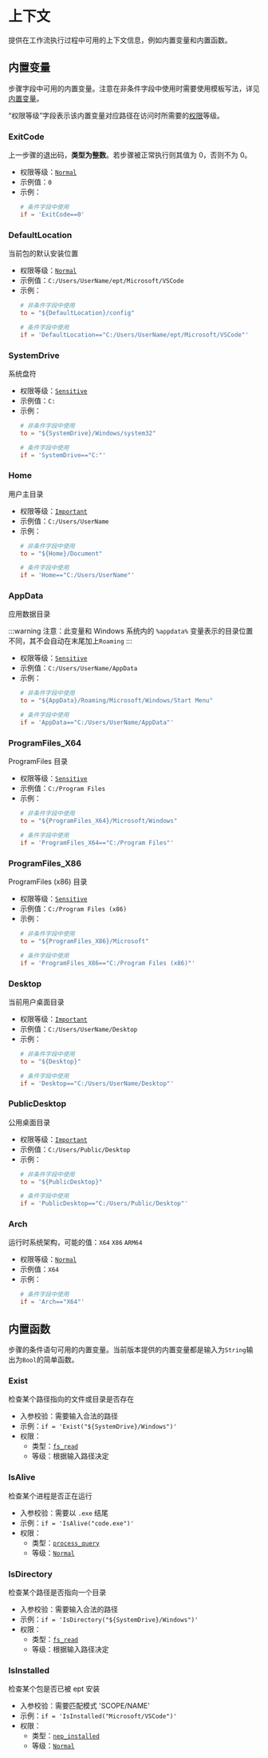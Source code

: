 # 上下文

[//]: # (This file is automatically generated by script, do not modify it.)
 
提供在工作流执行过程中可用的上下文信息，例如内置变量和内置函数。 
## 内置变量
步骤字段中可用的内置变量。注意在非条件字段中使用时需要使用模板写法，详见[内置变量](/nep/workflow/2-context.html#内置变量)。

“权限等级”字段表示该内置变量对应路径在访问时所需要的[权限](/nep/ability/1-permission)等级。
### ExitCode
上一步骤的退出码，**类型为整数**。若步骤被正常执行则其值为 0，否则不为 0。
* 权限等级：[`Normal`](/nep/definition/3-permissions#normal)
* 示例值：`0` 
* 示例：
    ```toml
    # 条件字段中使用
    if = 'ExitCode==0'
    ```
### DefaultLocation
当前包的默认安装位置
* 权限等级：[`Normal`](/nep/definition/3-permissions#normal)
* 示例值：`C:/Users/UserName/ept/Microsoft/VSCode` 
* 示例：
    ```toml
    # 非条件字段中使用
    to = "${DefaultLocation}/config"

    # 条件字段中使用
    if = 'DefaultLocation=="C:/Users/UserName/ept/Microsoft/VSCode"'
    ```
### SystemDrive
系统盘符
* 权限等级：[`Sensitive`](/nep/definition/3-permissions#sensitive)
* 示例值：`C:` 
* 示例：
    ```toml
    # 非条件字段中使用
    to = "${SystemDrive}/Windows/system32"

    # 条件字段中使用
    if = 'SystemDrive=="C:"'
    ```
### Home
用户主目录
* 权限等级：[`Important`](/nep/definition/3-permissions#important)
* 示例值：`C:/Users/UserName` 
* 示例：
    ```toml
    # 非条件字段中使用
    to = "${Home}/Document"

    # 条件字段中使用
    if = 'Home=="C:/Users/UserName"'
    ```
### AppData
应用数据目录

:::warning
注意：此变量和 Windows 系统内的 `%appdata%` 变量表示的目录位置不同，其不会自动在末尾加上`Roaming`
:::
* 权限等级：[`Sensitive`](/nep/definition/3-permissions#sensitive)
* 示例值：`C:/Users/UserName/AppData` 
* 示例：
    ```toml
    # 非条件字段中使用
    to = "${AppData}/Roaming/Microsoft/Windows/Start Menu"

    # 条件字段中使用
    if = 'AppData=="C:/Users/UserName/AppData"'
    ```
### ProgramFiles_X64
ProgramFiles 目录
* 权限等级：[`Sensitive`](/nep/definition/3-permissions#sensitive)
* 示例值：`C:/Program Files` 
* 示例：
    ```toml
    # 非条件字段中使用
    to = "${ProgramFiles_X64}/Microsoft/Windows"

    # 条件字段中使用
    if = 'ProgramFiles_X64=="C:/Program Files"'
    ```
### ProgramFiles_X86
ProgramFiles (x86) 目录
* 权限等级：[`Sensitive`](/nep/definition/3-permissions#sensitive)
* 示例值：`C:/Program Files (x86)` 
* 示例：
    ```toml
    # 非条件字段中使用
    to = "${ProgramFiles_X86}/Microsoft"

    # 条件字段中使用
    if = 'ProgramFiles_X86=="C:/Program Files (x86)"'
    ```
### Desktop
当前用户桌面目录
* 权限等级：[`Important`](/nep/definition/3-permissions#important)
* 示例值：`C:/Users/UserName/Desktop` 
* 示例：
    ```toml
    # 非条件字段中使用
    to = "${Desktop}"

    # 条件字段中使用
    if = 'Desktop=="C:/Users/UserName/Desktop"'
    ```
### PublicDesktop
公用桌面目录
* 权限等级：[`Important`](/nep/definition/3-permissions#important)
* 示例值：`C:/Users/Public/Desktop` 
* 示例：
    ```toml
    # 非条件字段中使用
    to = "${PublicDesktop}"

    # 条件字段中使用
    if = 'PublicDesktop=="C:/Users/Public/Desktop"'
    ```
### Arch
运行时系统架构，可能的值：`X64` `X86` `ARM64`
* 权限等级：[`Normal`](/nep/definition/3-permissions#normal)
* 示例值：`X64` 
* 示例：
    ```toml
    # 条件字段中使用
    if = 'Arch=="X64"'
    ```

## 内置函数
步骤的条件语句可用的内置变量。当前版本提供的内置变量都是输入为`String`输出为`Bool`的简单函数。
### Exist
检查某个路径指向的文件或目录是否存在
* 入参校验：需要输入合法的路径
* 示例：``if = 'Exist("${SystemDrive}/Windows")'``
* 权限：
  * 类型：[`fs_read`](/nep/definition/3-permissions#fs_read)
  * 等级：根据输入路径决定
### IsAlive
检查某个进程是否正在运行
* 入参校验：需要以 `.exe` 结尾
* 示例：``if = 'IsAlive("code.exe")'``
* 权限：
  * 类型：[`process_query`](/nep/definition/3-permissions#process_query)
  * 等级：[`Normal`](/nep/definition/3-permissions#Normal)
### IsDirectory
检查某个路径是否指向一个目录
* 入参校验：需要输入合法的路径
* 示例：``if = 'IsDirectory("${SystemDrive}/Windows")'``
* 权限：
  * 类型：[`fs_read`](/nep/definition/3-permissions#fs_read)
  * 等级：根据输入路径决定
### IsInstalled
检查某个包是否已被 ept 安装
* 入参校验：需要匹配模式 'SCOPE/NAME'
* 示例：``if = 'IsInstalled("Microsoft/VSCode")'``
* 权限：
  * 类型：[`nep_installed`](/nep/definition/3-permissions#nep_installed)
  * 等级：[`Normal`](/nep/definition/3-permissions#Normal)